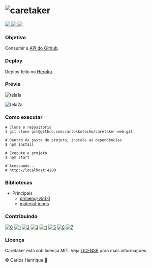 # ![caretaker](https://user-images.githubusercontent.com/22691244/87238107-a95aba80-c3d4-11ea-9da9-60100d5b3a7d.png)

<a href="https://github.com/carloskotacho/caretaker-web/blob/master/LICENSE">
    <img src="https://img.shields.io/github/license/carloskotacho/caretaker-web?color=006699&style=for-the-badge"/>
</a>

<a href="https://david-dm.org/carloskotacho/caretaker-web">
    <img src="https://img.shields.io/static/v1?label=depend%C3%AAncias&message=prod&color=006699&style=for-the-badge"/>
</a>

<a href="https://caretaker-v1.herokuapp.com/repos">
    <img src="https://img.shields.io/github/deployments/carloskotacho/caretaker-web/caretaker-v1?color=00A699&label=deploy&style=for-the-badge&logo=heroku"/>
</a>

### Objetivo

Consumir a [API do Github](https://developer.github.com/v3/).

### Deploy

Deploy feito no [Heroku](https://heroku.com).

### Prévia

![tela1a](https://user-images.githubusercontent.com/22691244/87237586-8d541a80-c3ce-11ea-8ebe-fd44d0c356c1.png)

![tela2a](https://user-images.githubusercontent.com/22691244/87237567-53831400-c3ce-11ea-8894-721c3f15f0d8.png)

### Como executar

```
# Clone o repositório
$ git clone git@github.com:carloskotacho/caretaker-web.git

# Dentro da pasta do projeto, instale as dependências
$ npm install

# Execute o projeto
$ npm start

# Acessando...
# http://localhost:4200
```

### Bibliotecas

- Principais
  - [primeng-v9.1.0](https://primefaces.org/primeng/showcase/#/setup)
  - [material-icons](https://material-ui.com/pt/getting-started/installation/)

### Contribuindo

[![0](https://sourcerer.io/fame/carloskotacho/carloskotacho/caretaker-web/images/0)](https://sourcerer.io/fame/carloskotacho/carloskotacho/caretaker-web/links/0)
[![1](https://sourcerer.io/fame/carloskotacho/carloskotacho/caretaker-web/images/1)](https://sourcerer.io/fame/carloskotacho/carloskotacho/caretaker-web/links/1)
[![2](https://sourcerer.io/fame/carloskotacho/carloskotacho/caretaker-web/images/2)](https://sourcerer.io/fame/carloskotacho/carloskotacho/caretaker-web/links/2)
[![3](https://sourcerer.io/fame/carloskotacho/carloskotacho/caretaker-web/images/3)](https://sourcerer.io/fame/carloskotacho/carloskotacho/caretaker-web/links/3)
[![4](https://sourcerer.io/fame/carloskotacho/carloskotacho/caretaker-web/images/4)](https://sourcerer.io/fame/carloskotacho/carloskotacho/caretaker-web/links/4)
[![5](https://sourcerer.io/fame/carloskotacho/carloskotacho/caretaker-web/images/5)](https://sourcerer.io/fame/carloskotacho/carloskotacho/caretaker-web/links/5)
[![6](https://sourcerer.io/fame/carloskotacho/carloskotacho/caretaker-web/images/6)](https://sourcerer.io/fame/carloskotacho/carloskotacho/caretaker-web/links/6)
[![7](https://sourcerer.io/fame/carloskotacho/carloskotacho/caretaker-web/images/7)](https://sourcerer.io/fame/carloskotacho/carloskotacho/caretaker-web/links/7)

### Licença

Caretaker está sob licença MIT. Veja [LICENSE](https://github.com/carloskotacho/caretaker-web/blob/master/LICENSE) para mais informações.

© Carlos Henrique 🚀
